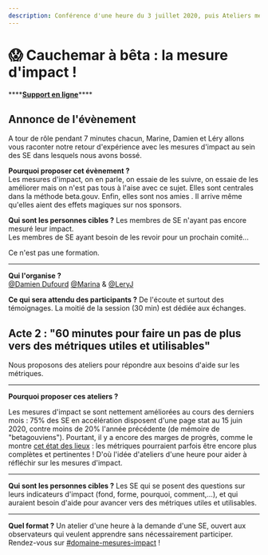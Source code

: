 ```yaml
---
description: Conférence d'une heure du 3 juillet 2020, puis Ateliers métriques à la demande
---
```

# 😱 Cauchemar à bêta : la mesure d'impact !

\*\*\*\*[**Support en ligne**](https://docs.google.com/presentation/d/1KXQAuBhHCk9QpLXYMLtLsSaFka4Q2gXgRFnb1UmoPgo/edit?usp=sharing)\*\*\*\*

## Annonce de l'évènement

A tour de rôle pendant 7 minutes chacun, Marine, Damien et Léry allons vous raconter notre retour d'expérience avec les mesures d'impact au sein des SE dans lesquels nous avons bossé.

**Pourquoi proposer cet évènement ?**  
Les mesures d'impact, on en parle, on essaie de les suivre, on essaie de les améliorer mais on n'est pas tous à l'aise avec ce sujet. Elles sont centrales dans la méthode beta.gouv. Enfin, elles sont nos amies . Il arrive même qu'elles aient des effets magiques sur nos sponsors.  
  
**Qui sont les personnes cibles ?** Les membres de SE n'ayant pas encore mesuré leur impact.  
Les membres de SE ayant besoin de les revoir pour un prochain comité...  
  
Ce n'est pas une formation.  
****  
**Qui l'organise ?**  
[@Damien Dufourd](https://www.google.com/url?q=https://startups-detat.slack.com/team/UCNK7RHND&sa=D&source=calendar&usd=2&usg=AOvVaw3ZrZKL2DRLUJdn3m58QESd) [@Marina](https://www.google.com/url?q=https://startups-detat.slack.com/team/U010BFX34SY&sa=D&source=calendar&usd=2&usg=AOvVaw0CBPMK0JzCRcNIPmwwA4BF) & [@LeryJ](https://www.google.com/url?q=https://startups-detat.slack.com/team/UCW382H9P&sa=D&source=calendar&usd=2&usg=AOvVaw1DtdqI2KG9aYGzGUxz7PMG)

 **Ce qui sera attendu des participants ?** De l'écoute et surtout des témoignages. La moitié de la session \(30 min\) est dédiée aux échanges.


## Acte 2 : "60 minutes pour faire un pas de plus vers des métriques utiles et utilisables"
Nous proposons des ateliers pour répondre aux besoins d'aide sur les métriques. 
****
**Pourquoi proposer ces ateliers ?**

Les mesures d'impact se sont nettement améliorées au cours des derniers mois : 75% des SE en accélération disposent d'une page stat au 15 juin 2020, contre moins de 20% l'année précédente (de mémoire de "betagouviens"). Pourtant, il y a encore des marges de progrès, comme le montre [cet état des lieux](https://app.powerbi.com/view?r=eyJrIjoiYzJjNjEzMWQtOWZkOS00NTVmLWI5NmQtZGIyNDdjNTY3NzBhIiwidCI6IjY5ZDRkMjQ2LWZkMjMtNDAxYi05NzQ1LWZmNWVjYjVhNzY1ZCIsImMiOjh9) : les métriques pourraient parfois être encore plus complètes et pertinentes ! D'où l'idée d'ateliers d'une heure pour aider à réfléchir sur les mesures d'impact. 
****
**Qui sont les personnes cibles ?**
Les SE qui se posent des questions sur leurs indicateurs d'impact (fond, forme, pourquoi, comment,...), et qui auraient besoin d'aide pour avancer vers des métriques utiles et utilisables. 
****
**Quel format ?**
Un atelier d'une heure à la demande d'une SE, ouvert aux observateurs qui veulent apprendre sans nécessairement participer. Rendez-vous sur [#domaine-mesures-impact]( https://startups-detat.slack.com/archives/C0164D4LSJE) !


